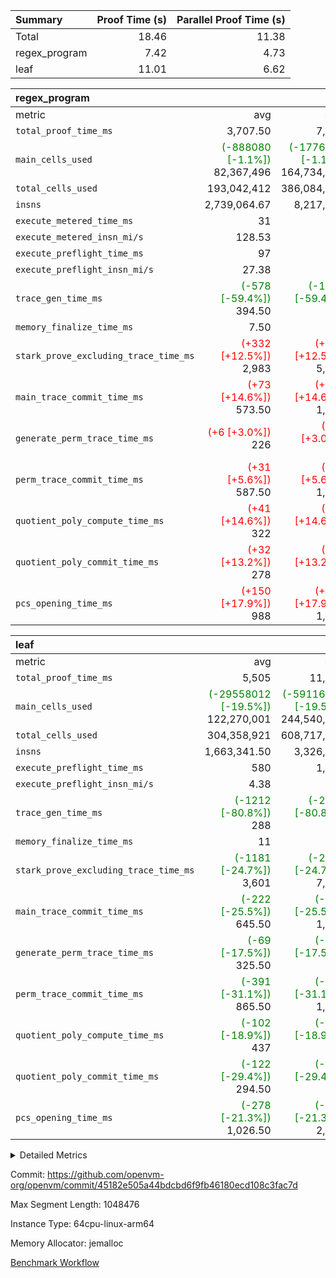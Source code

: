| Summary | Proof Time (s) | Parallel Proof Time (s) |
|:---|---:|---:|
| Total |  18.46 |  11.38 |
| regex_program |  7.42 |  4.73 |
| leaf |  11.01 |  6.62 |


| regex_program |||||
|:---|---:|---:|---:|---:|
|metric|avg|sum|max|min|
| `total_proof_time_ms ` |  3,707.50 |  7,415 |  4,729 |  2,686 |
| `main_cells_used     ` | <span style='color: green'>(-888080 [-1.1%])</span> 82,367,496 | <span style='color: green'>(-1776160 [-1.1%])</span> 164,734,992 | <span style='color: green'>(-2219112 [-2.4%])</span> 91,281,687 | <span style='color: red'>(+442952 [+0.6%])</span> 73,453,305 |
| `total_cells_used    ` |  193,042,412 |  386,084,824 |  211,758,557 |  174,326,267 |
| `insns               ` |  2,739,064.67 |  8,217,194 |  4,108,597 |  1,897,597 |
| `execute_metered_time_ms` |  31 | -          | -          | -          |
| `execute_metered_insn_mi/s` |  128.53 | -          |  128.53 |  128.53 |
| `execute_preflight_time_ms` |  97 |  194 |  105 |  89 |
| `execute_preflight_insn_mi/s` |  27.38 | -          |  29.74 |  25.02 |
| `trace_gen_time_ms   ` | <span style='color: green'>(-578 [-59.4%])</span> 394.50 | <span style='color: green'>(-1155 [-59.4%])</span> 789 | <span style='color: green'>(-641 [-55.9%])</span> 506 | <span style='color: green'>(-514 [-64.5%])</span> 283 |
| `memory_finalize_time_ms` |  7.50 |  15 |  13 |  2 |
| `stark_prove_excluding_trace_time_ms` | <span style='color: red'>(+332 [+12.5%])</span> 2,983 | <span style='color: red'>(+663 [+12.5%])</span> 5,966 | <span style='color: red'>(+1054 [+37.3%])</span> 3,876 | <span style='color: green'>(-391 [-15.8%])</span> 2,090 |
| `main_trace_commit_time_ms` | <span style='color: red'>(+73 [+14.6%])</span> 573.50 | <span style='color: red'>(+146 [+14.6%])</span> 1,147 | <span style='color: red'>(+213 [+38.2%])</span> 770 | <span style='color: green'>(-67 [-15.1%])</span> 377 |
| `generate_perm_trace_time_ms` | <span style='color: red'>(+6 [+3.0%])</span> 226 | <span style='color: red'>(+13 [+3.0%])</span> 452 | <span style='color: red'>(+67 [+28.9%])</span> 299 | <span style='color: green'>(-54 [-26.1%])</span> 153 |
| `perm_trace_commit_time_ms` | <span style='color: red'>(+31 [+5.6%])</span> 587.50 | <span style='color: red'>(+62 [+5.6%])</span> 1,175 | <span style='color: red'>(+194 [+33.7%])</span> 770 | <span style='color: green'>(-132 [-24.6%])</span> 405 |
| `quotient_poly_compute_time_ms` | <span style='color: red'>(+41 [+14.6%])</span> 322 | <span style='color: red'>(+82 [+14.6%])</span> 644 | <span style='color: red'>(+132 [+43.6%])</span> 435 | <span style='color: green'>(-50 [-19.3%])</span> 209 |
| `quotient_poly_commit_time_ms` | <span style='color: red'>(+32 [+13.2%])</span> 278 | <span style='color: red'>(+65 [+13.2%])</span> 556 | <span style='color: red'>(+93 [+33.1%])</span> 374 | <span style='color: green'>(-28 [-13.3%])</span> 182 |
| `pcs_opening_time_ms ` | <span style='color: red'>(+150 [+17.9%])</span> 988 | <span style='color: red'>(+300 [+17.9%])</span> 1,976 | <span style='color: red'>(+358 [+41.5%])</span> 1,221 | <span style='color: green'>(-58 [-7.1%])</span> 755 |

| leaf |||||
|:---|---:|---:|---:|---:|
|metric|avg|sum|max|min|
| `total_proof_time_ms ` |  5,505 |  11,010 |  6,615 |  4,395 |
| `main_cells_used     ` | <span style='color: green'>(-29558012 [-19.5%])</span> 122,270,001 | <span style='color: green'>(-59116024 [-19.5%])</span> 244,540,002 | <span style='color: green'>(-517914 [-0.3%])</span> 153,709,964 | <span style='color: green'>(-58598110 [-39.2%])</span> 90,830,038 |
| `total_cells_used    ` |  304,358,921 |  608,717,842 |  391,464,962 |  217,252,880 |
| `insns               ` |  1,663,341.50 |  3,326,683 |  1,830,117 |  1,496,566 |
| `execute_preflight_time_ms` |  580 |  1,160 |  735 |  425 |
| `execute_preflight_insn_mi/s` |  4.38 | -          |  4.54 |  4.22 |
| `trace_gen_time_ms   ` | <span style='color: green'>(-1212 [-80.8%])</span> 288 | <span style='color: green'>(-2425 [-80.8%])</span> 576 | <span style='color: green'>(-1171 [-76.7%])</span> 355 | <span style='color: green'>(-1254 [-85.0%])</span> 221 |
| `memory_finalize_time_ms` |  11 |  22 |  14 |  8 |
| `stark_prove_excluding_trace_time_ms` | <span style='color: green'>(-1181 [-24.7%])</span> 3,601 | <span style='color: green'>(-2362 [-24.7%])</span> 7,202 | <span style='color: green'>(-309 [-6.4%])</span> 4,483 | <span style='color: green'>(-2053 [-43.0%])</span> 2,719 |
| `main_trace_commit_time_ms` | <span style='color: green'>(-222 [-25.5%])</span> 645.50 | <span style='color: green'>(-443 [-25.5%])</span> 1,291 | <span style='color: green'>(-104 [-12.0%])</span> 763 | <span style='color: green'>(-339 [-39.1%])</span> 528 |
| `generate_perm_trace_time_ms` | <span style='color: green'>(-69 [-17.5%])</span> 325.50 | <span style='color: green'>(-138 [-17.5%])</span> 651 | <span style='color: red'>(+4 [+1.0%])</span> 421 | <span style='color: green'>(-142 [-38.2%])</span> 230 |
| `perm_trace_commit_time_ms` | <span style='color: green'>(-391 [-31.1%])</span> 865.50 | <span style='color: green'>(-782 [-31.1%])</span> 1,731 | <span style='color: green'>(-138 [-11.0%])</span> 1,121 | <span style='color: green'>(-644 [-51.4%])</span> 610 |
| `quotient_poly_compute_time_ms` | <span style='color: green'>(-102 [-18.9%])</span> 437 | <span style='color: green'>(-204 [-18.9%])</span> 874 | <span style='color: red'>(+5 [+0.9%])</span> 546 | <span style='color: green'>(-209 [-38.9%])</span> 328 |
| `quotient_poly_commit_time_ms` | <span style='color: green'>(-122 [-29.4%])</span> 294.50 | <span style='color: green'>(-245 [-29.4%])</span> 589 | <span style='color: green'>(-71 [-16.9%])</span> 349 | <span style='color: green'>(-174 [-42.0%])</span> 240 |
| `pcs_opening_time_ms ` | <span style='color: green'>(-278 [-21.3%])</span> 1,026.50 | <span style='color: green'>(-555 [-21.3%])</span> 2,053 | <span style='color: green'>(-37 [-2.8%])</span> 1,276 | <span style='color: green'>(-518 [-40.0%])</span> 777 |



<details>
<summary>Detailed Metrics</summary>

|  | vm.create_initial_state_time_ms | keygen_time_ms | commit_exe_time_ms | app proof_time_ms | agg_layer_time_ms |
| --- | --- | --- | --- | --- |
|  | 0 | 51 | 19 | 7,505 | 11,016 | 

| group | vm.reset_state_time_ms | single_leaf_agg_time_ms | prove_segment_time_ms | num_children | memory_to_vec_partition_time_ms | insns | fri.log_blowup | execute_metered_time_ms | execute_metered_insn_mi/s | compute_user_public_values_proof_time_ms |
| --- | --- | --- | --- | --- | --- | --- | --- | --- | --- | --- |
| leaf |  | 6,617 |  | 1 |  |  | 1 |  |  |  | 
| regex_program | 1 |  | 2,686 |  | 6 | 4,108,597 | 1 | 31 | 128.53 | 45 | 

| group | air_name | quotient_deg | interactions | constraints |
| --- | --- | --- | --- | --- |
| leaf | AccessAdapterAir<2> | 2 | 5 | 12 | 
| leaf | AccessAdapterAir<4> | 2 | 5 | 12 | 
| leaf | AccessAdapterAir<8> | 2 | 5 | 12 | 
| leaf | FriReducedOpeningAir | 2 | 39 | 71 | 
| leaf | JalRangeCheckAir | 2 | 9 | 14 | 
| leaf | NativePoseidon2Air<BabyBearParameters>, 1> | 2 | 136 | 572 | 
| leaf | PhantomAir | 2 | 3 | 5 | 
| leaf | ProgramAir | 1 | 1 | 4 | 
| leaf | VariableRangeCheckerAir | 1 | 1 | 4 | 
| leaf | VmAirWrapper<AluNativeAdapterAir, FieldArithmeticCoreAir> | 2 | 15 | 27 | 
| leaf | VmAirWrapper<BranchNativeAdapterAir, BranchEqualCoreAir<1> | 2 | 11 | 25 | 
| leaf | VmAirWrapper<NativeAdapterAir<2, 0>, PublicValuesCoreAir> | 2 | 11 | 30 | 
| leaf | VmAirWrapper<NativeLoadStoreAdapterAir<1>, NativeLoadStoreCoreAir<1> | 2 | 15 | 20 | 
| leaf | VmAirWrapper<NativeLoadStoreAdapterAir<4>, NativeLoadStoreCoreAir<4> | 2 | 15 | 20 | 
| leaf | VmAirWrapper<NativeVectorizedAdapterAir<4>, FieldExtensionCoreAir> | 2 | 15 | 27 | 
| leaf | VmConnectorAir | 2 | 5 | 11 | 
| leaf | VolatileBoundaryAir | 2 | 7 | 19 | 
| regex_program | AccessAdapterAir<16> | 2 | 5 | 12 | 
| regex_program | AccessAdapterAir<2> | 2 | 5 | 12 | 
| regex_program | AccessAdapterAir<32> | 2 | 5 | 12 | 
| regex_program | AccessAdapterAir<4> | 2 | 5 | 12 | 
| regex_program | AccessAdapterAir<8> | 2 | 5 | 12 | 
| regex_program | BitwiseOperationLookupAir<8> | 2 | 2 | 4 | 
| regex_program | KeccakVmAir | 2 | 321 | 4,513 | 
| regex_program | MemoryMerkleAir<8> | 2 | 4 | 39 | 
| regex_program | PersistentBoundaryAir<8> | 2 | 3 | 7 | 
| regex_program | PhantomAir | 2 | 3 | 5 | 
| regex_program | Poseidon2PeripheryAir<BabyBearParameters>, 1> | 2 | 1 | 286 | 
| regex_program | ProgramAir | 1 | 1 | 4 | 
| regex_program | RangeTupleCheckerAir<2> | 1 | 1 | 4 | 
| regex_program | Rv32HintStoreAir | 2 | 18 | 28 | 
| regex_program | VariableRangeCheckerAir | 1 | 1 | 4 | 
| regex_program | VmAirWrapper<Rv32BaseAluAdapterAir, BaseAluCoreAir<4, 8> | 2 | 20 | 37 | 
| regex_program | VmAirWrapper<Rv32BaseAluAdapterAir, LessThanCoreAir<4, 8> | 2 | 18 | 40 | 
| regex_program | VmAirWrapper<Rv32BaseAluAdapterAir, ShiftCoreAir<4, 8> | 2 | 24 | 91 | 
| regex_program | VmAirWrapper<Rv32BranchAdapterAir, BranchEqualCoreAir<4> | 2 | 11 | 20 | 
| regex_program | VmAirWrapper<Rv32BranchAdapterAir, BranchLessThanCoreAir<4, 8> | 2 | 13 | 35 | 
| regex_program | VmAirWrapper<Rv32CondRdWriteAdapterAir, Rv32JalLuiCoreAir> | 2 | 10 | 18 | 
| regex_program | VmAirWrapper<Rv32JalrAdapterAir, Rv32JalrCoreAir> | 2 | 16 | 20 | 
| regex_program | VmAirWrapper<Rv32LoadStoreAdapterAir, LoadSignExtendCoreAir<4, 8> | 2 | 18 | 33 | 
| regex_program | VmAirWrapper<Rv32LoadStoreAdapterAir, LoadStoreCoreAir<4> | 2 | 17 | 40 | 
| regex_program | VmAirWrapper<Rv32MultAdapterAir, DivRemCoreAir<4, 8> | 2 | 25 | 84 | 
| regex_program | VmAirWrapper<Rv32MultAdapterAir, MulHCoreAir<4, 8> | 2 | 24 | 31 | 
| regex_program | VmAirWrapper<Rv32MultAdapterAir, MultiplicationCoreAir<4, 8> | 2 | 19 | 19 | 
| regex_program | VmAirWrapper<Rv32RdWriteAdapterAir, Rv32AuipcCoreAir> | 2 | 12 | 14 | 
| regex_program | VmConnectorAir | 2 | 5 | 11 | 

| group | air_name | idx | rows | prep_cols | perm_cols | main_cols | cells |
| --- | --- | --- | --- | --- | --- | --- | --- |
| leaf | AccessAdapterAir<2> | 0 | 524,288 |  | 16 | 11 | 14,155,776 | 
| leaf | AccessAdapterAir<2> | 1 | 1,048,576 |  | 16 | 11 | 28,311,552 | 
| leaf | AccessAdapterAir<4> | 0 | 262,144 |  | 16 | 13 | 7,602,176 | 
| leaf | AccessAdapterAir<4> | 1 | 524,288 |  | 16 | 13 | 15,204,352 | 
| leaf | AccessAdapterAir<8> | 0 | 4,096 |  | 16 | 17 | 135,168 | 
| leaf | AccessAdapterAir<8> | 1 | 16,384 |  | 16 | 17 | 540,672 | 
| leaf | FriReducedOpeningAir | 0 | 524,288 |  | 84 | 27 | 58,195,968 | 
| leaf | FriReducedOpeningAir | 1 | 2,097,152 |  | 84 | 27 | 232,783,872 | 
| leaf | JalRangeCheckAir | 0 | 65,536 |  | 28 | 12 | 2,621,440 | 
| leaf | JalRangeCheckAir | 1 | 65,536 |  | 28 | 12 | 2,621,440 | 
| leaf | NativePoseidon2Air<BabyBearParameters>, 1> | 0 | 131,072 |  | 312 | 398 | 93,061,120 | 
| leaf | NativePoseidon2Air<BabyBearParameters>, 1> | 1 | 131,072 |  | 312 | 398 | 93,061,120 | 
| leaf | PhantomAir | 0 | 32,768 |  | 12 | 6 | 589,824 | 
| leaf | PhantomAir | 1 | 32,768 |  | 12 | 6 | 589,824 | 
| leaf | ProgramAir | 0 | 262,144 |  | 8 | 10 | 4,718,592 | 
| leaf | ProgramAir | 1 | 262,144 |  | 8 | 10 | 4,718,592 | 
| leaf | VariableRangeCheckerAir | 0 | 262,144 | 2 | 8 | 1 | 2,359,296 | 
| leaf | VariableRangeCheckerAir | 1 | 262,144 | 2 | 8 | 1 | 2,359,296 | 
| leaf | VmAirWrapper<AluNativeAdapterAir, FieldArithmeticCoreAir> | 0 | 1,048,576 |  | 36 | 29 | 68,157,440 | 
| leaf | VmAirWrapper<AluNativeAdapterAir, FieldArithmeticCoreAir> | 1 | 1,048,576 |  | 36 | 29 | 68,157,440 | 
| leaf | VmAirWrapper<BranchNativeAdapterAir, BranchEqualCoreAir<1> | 0 | 262,144 |  | 28 | 23 | 13,369,344 | 
| leaf | VmAirWrapper<BranchNativeAdapterAir, BranchEqualCoreAir<1> | 1 | 262,144 |  | 28 | 23 | 13,369,344 | 
| leaf | VmAirWrapper<NativeAdapterAir<2, 0>, PublicValuesCoreAir> | 0 | 64 |  | 28 | 27 | 3,520 | 
| leaf | VmAirWrapper<NativeAdapterAir<2, 0>, PublicValuesCoreAir> | 1 | 64 |  | 28 | 27 | 3,520 | 
| leaf | VmAirWrapper<NativeLoadStoreAdapterAir<1>, NativeLoadStoreCoreAir<1> | 0 | 524,288 |  | 40 | 21 | 31,981,568 | 
| leaf | VmAirWrapper<NativeLoadStoreAdapterAir<1>, NativeLoadStoreCoreAir<1> | 1 | 524,288 |  | 40 | 21 | 31,981,568 | 
| leaf | VmAirWrapper<NativeLoadStoreAdapterAir<4>, NativeLoadStoreCoreAir<4> | 0 | 131,072 |  | 40 | 27 | 8,781,824 | 
| leaf | VmAirWrapper<NativeLoadStoreAdapterAir<4>, NativeLoadStoreCoreAir<4> | 1 | 131,072 |  | 40 | 27 | 8,781,824 | 
| leaf | VmAirWrapper<NativeVectorizedAdapterAir<4>, FieldExtensionCoreAir> | 0 | 131,072 |  | 36 | 38 | 9,699,328 | 
| leaf | VmAirWrapper<NativeVectorizedAdapterAir<4>, FieldExtensionCoreAir> | 1 | 262,144 |  | 36 | 38 | 19,398,656 | 
| leaf | VmConnectorAir | 0 | 2 | 1 | 16 | 5 | 42 | 
| leaf | VmConnectorAir | 1 | 2 | 1 | 16 | 5 | 42 | 
| leaf | VolatileBoundaryAir | 0 | 131,072 |  | 20 | 12 | 4,194,304 | 
| leaf | VolatileBoundaryAir | 1 | 524,288 |  | 20 | 12 | 16,777,216 | 

| group | air_name | segment | rows | prep_cols | perm_cols | main_cols | cells |
| --- | --- | --- | --- | --- | --- | --- | --- |
| regex_program | AccessAdapterAir<8> | 0 | 131,072 |  | 16 | 17 | 4,325,376 | 
| regex_program | AccessAdapterAir<8> | 1 | 2,048 |  | 16 | 17 | 67,584 | 
| regex_program | BitwiseOperationLookupAir<8> | 0 | 65,536 | 3 | 8 | 2 | 655,360 | 
| regex_program | BitwiseOperationLookupAir<8> | 1 | 65,536 | 3 | 8 | 2 | 655,360 | 
| regex_program | KeccakVmAir | 1 | 32 |  | 1,056 | 3,163 | 135,008 | 
| regex_program | MemoryMerkleAir<8> | 0 | 131,072 |  | 16 | 32 | 6,291,456 | 
| regex_program | MemoryMerkleAir<8> | 1 | 4,096 |  | 16 | 32 | 196,608 | 
| regex_program | PersistentBoundaryAir<8> | 0 | 131,072 |  | 12 | 20 | 4,194,304 | 
| regex_program | PersistentBoundaryAir<8> | 1 | 2,048 |  | 12 | 20 | 65,536 | 
| regex_program | PhantomAir | 0 | 1 |  | 12 | 6 | 18 | 
| regex_program | Poseidon2PeripheryAir<BabyBearParameters>, 1> | 0 | 16,384 |  | 8 | 300 | 5,046,272 | 
| regex_program | Poseidon2PeripheryAir<BabyBearParameters>, 1> | 1 | 2,048 |  | 8 | 300 | 630,784 | 
| regex_program | ProgramAir | 0 | 131,072 |  | 8 | 10 | 2,359,296 | 
| regex_program | ProgramAir | 1 | 131,072 |  | 8 | 10 | 2,359,296 | 
| regex_program | RangeTupleCheckerAir<2> | 0 | 524,288 | 2 | 8 | 1 | 4,718,592 | 
| regex_program | RangeTupleCheckerAir<2> | 1 | 524,288 | 2 | 8 | 1 | 4,718,592 | 
| regex_program | Rv32HintStoreAir | 0 | 16,384 |  | 44 | 32 | 1,245,184 | 
| regex_program | VariableRangeCheckerAir | 0 | 262,144 | 2 | 8 | 1 | 2,359,296 | 
| regex_program | VariableRangeCheckerAir | 1 | 262,144 | 2 | 8 | 1 | 2,359,296 | 
| regex_program | VmAirWrapper<Rv32BaseAluAdapterAir, BaseAluCoreAir<4, 8> | 0 | 1,048,576 |  | 52 | 36 | 92,274,688 | 
| regex_program | VmAirWrapper<Rv32BaseAluAdapterAir, BaseAluCoreAir<4, 8> | 1 | 524,288 |  | 52 | 36 | 46,137,344 | 
| regex_program | VmAirWrapper<Rv32BaseAluAdapterAir, LessThanCoreAir<4, 8> | 0 | 32,768 |  | 40 | 37 | 2,523,136 | 
| regex_program | VmAirWrapper<Rv32BaseAluAdapterAir, LessThanCoreAir<4, 8> | 1 | 16,384 |  | 40 | 37 | 1,261,568 | 
| regex_program | VmAirWrapper<Rv32BaseAluAdapterAir, ShiftCoreAir<4, 8> | 0 | 131,072 |  | 52 | 53 | 13,762,560 | 
| regex_program | VmAirWrapper<Rv32BaseAluAdapterAir, ShiftCoreAir<4, 8> | 1 | 131,072 |  | 52 | 53 | 13,762,560 | 
| regex_program | VmAirWrapper<Rv32BranchAdapterAir, BranchEqualCoreAir<4> | 0 | 262,144 |  | 28 | 26 | 14,155,776 | 
| regex_program | VmAirWrapper<Rv32BranchAdapterAir, BranchEqualCoreAir<4> | 1 | 131,072 |  | 28 | 26 | 7,077,888 | 
| regex_program | VmAirWrapper<Rv32BranchAdapterAir, BranchLessThanCoreAir<4, 8> | 0 | 131,072 |  | 32 | 32 | 8,388,608 | 
| regex_program | VmAirWrapper<Rv32BranchAdapterAir, BranchLessThanCoreAir<4, 8> | 1 | 131,072 |  | 32 | 32 | 8,388,608 | 
| regex_program | VmAirWrapper<Rv32CondRdWriteAdapterAir, Rv32JalLuiCoreAir> | 0 | 65,536 |  | 28 | 18 | 3,014,656 | 
| regex_program | VmAirWrapper<Rv32CondRdWriteAdapterAir, Rv32JalLuiCoreAir> | 1 | 65,536 |  | 28 | 18 | 3,014,656 | 
| regex_program | VmAirWrapper<Rv32JalrAdapterAir, Rv32JalrCoreAir> | 0 | 131,072 |  | 36 | 28 | 8,388,608 | 
| regex_program | VmAirWrapper<Rv32JalrAdapterAir, Rv32JalrCoreAir> | 1 | 65,536 |  | 36 | 28 | 4,194,304 | 
| regex_program | VmAirWrapper<Rv32LoadStoreAdapterAir, LoadSignExtendCoreAir<4, 8> | 0 | 1,024 |  | 52 | 36 | 90,112 | 
| regex_program | VmAirWrapper<Rv32LoadStoreAdapterAir, LoadSignExtendCoreAir<4, 8> | 1 | 32 |  | 52 | 36 | 2,816 | 
| regex_program | VmAirWrapper<Rv32LoadStoreAdapterAir, LoadStoreCoreAir<4> | 0 | 2,097,152 |  | 52 | 41 | 195,035,136 | 
| regex_program | VmAirWrapper<Rv32LoadStoreAdapterAir, LoadStoreCoreAir<4> | 1 | 1,048,576 |  | 52 | 41 | 97,517,568 | 
| regex_program | VmAirWrapper<Rv32MultAdapterAir, DivRemCoreAir<4, 8> | 0 | 256 |  | 72 | 59 | 33,536 | 
| regex_program | VmAirWrapper<Rv32MultAdapterAir, MulHCoreAir<4, 8> | 0 | 256 |  | 72 | 39 | 28,416 | 
| regex_program | VmAirWrapper<Rv32MultAdapterAir, MultiplicationCoreAir<4, 8> | 0 | 32,768 |  | 52 | 31 | 2,719,744 | 
| regex_program | VmAirWrapper<Rv32MultAdapterAir, MultiplicationCoreAir<4, 8> | 1 | 32,768 |  | 52 | 31 | 2,719,744 | 
| regex_program | VmAirWrapper<Rv32RdWriteAdapterAir, Rv32AuipcCoreAir> | 0 | 32,768 |  | 28 | 20 | 1,572,864 | 
| regex_program | VmAirWrapper<Rv32RdWriteAdapterAir, Rv32AuipcCoreAir> | 1 | 32,768 |  | 28 | 20 | 1,572,864 | 
| regex_program | VmConnectorAir | 0 | 2 | 1 | 16 | 5 | 42 | 
| regex_program | VmConnectorAir | 1 | 2 | 1 | 16 | 5 | 42 | 

| group | idx | vm.reset_state_time_ms | trace_gen_time_ms | total_proof_time_ms | total_cells_used | total_cells | system_trace_gen_time_ms | stark_prove_excluding_trace_time_ms | single_trace_gen_time_ms | quotient_poly_compute_time_ms | quotient_poly_commit_time_ms | perm_trace_commit_time_ms | pcs_opening_time_ms | memory_finalize_time_ms | main_trace_commit_time_ms | main_cells_used | insns | generate_perm_trace_time_ms | execute_preflight_time_ms | execute_preflight_insn_mi/s |
| --- | --- | --- | --- | --- | --- | --- | --- | --- | --- | --- | --- | --- | --- | --- | --- | --- | --- | --- | --- | --- |
| leaf | 0 | 0 | 221 | 4,395 | 217,252,880 | 319,626,730 | 221 | 2,719 | 0 | 328 | 240 | 610 | 777 | 8 | 528 | 90,830,038 | 1,496,566 | 230 | 425 | 4.22 | 
| leaf | 1 | 5 | 355 | 6,615 | 391,464,962 | 538,660,330 | 355 | 4,483 | 0 | 546 | 349 | 1,121 | 1,276 | 14 | 763 | 153,709,964 | 1,830,117 | 421 | 735 | 4.54 | 

| group | idx | trace_height_constraint | weighted_sum | threshold |
| --- | --- | --- | --- | --- |
| leaf | 0 | 0 | 5,963,908 | 2,013,265,921 | 
| leaf | 0 | 1 | 32,649,472 | 2,013,265,921 | 
| leaf | 0 | 2 | 2,981,954 | 2,013,265,921 | 
| leaf | 0 | 3 | 32,383,236 | 2,013,265,921 | 
| leaf | 0 | 4 | 262,144 | 2,013,265,921 | 
| leaf | 0 | 5 | 74,765,002 | 2,013,265,921 | 
| leaf | 1 | 0 | 9,371,780 | 2,013,265,921 | 
| leaf | 1 | 1 | 64,930,048 | 2,013,265,921 | 
| leaf | 1 | 2 | 4,685,890 | 2,013,265,921 | 
| leaf | 1 | 3 | 65,044,740 | 2,013,265,921 | 
| leaf | 1 | 4 | 262,144 | 2,013,265,921 | 
| leaf | 1 | 5 | 144,818,890 | 2,013,265,921 | 

| group | segment | trace_gen_time_ms | total_proof_time_ms | total_cells_used | total_cells | system_trace_gen_time_ms | stark_prove_excluding_trace_time_ms | single_trace_gen_time_ms | quotient_poly_compute_time_ms | quotient_poly_commit_time_ms | perm_trace_commit_time_ms | pcs_opening_time_ms | memory_to_vec_partition_time_ms | memory_finalize_time_ms | main_trace_commit_time_ms | main_cells_used | insns | generate_perm_trace_time_ms | execute_preflight_time_ms | execute_preflight_insn_mi/s |
| --- | --- | --- | --- | --- | --- | --- | --- | --- | --- | --- | --- | --- | --- | --- | --- | --- | --- | --- | --- | --- |
| regex_program | 0 | 506 | 4,729 | 211,758,557 | 373,183,036 | 506 | 3,876 | 0 | 435 | 374 | 770 | 1,221 | 7 | 13 | 770 | 91,281,687 | 2,211,000 | 299 | 105 | 25.02 | 
| regex_program | 1 | 283 | 2,686 | 174,326,267 | 196,838,026 | 283 | 2,090 | 54 | 209 | 182 | 405 | 755 | 6 | 2 | 377 | 73,453,305 | 1,897,597 | 153 | 89 | 29.74 | 

| group | segment | trace_height_constraint | weighted_sum | threshold |
| --- | --- | --- | --- | --- |
| regex_program | 0 | 0 | 7,965,702 | 2,013,265,921 | 
| regex_program | 0 | 1 | 22,979,584 | 2,013,265,921 | 
| regex_program | 0 | 2 | 3,982,851 | 2,013,265,921 | 
| regex_program | 0 | 3 | 28,094,468 | 2,013,265,921 | 
| regex_program | 0 | 4 | 524,288 | 2,013,265,921 | 
| regex_program | 0 | 5 | 262,144 | 2,013,265,921 | 
| regex_program | 0 | 6 | 6,669,056 | 2,013,265,921 | 
| regex_program | 0 | 7 | 135,168 | 2,013,265,921 | 
| regex_program | 0 | 8 | 71,678,221 | 2,013,265,921 | 
| regex_program | 1 | 0 | 4,358,276 | 2,013,265,921 | 
| regex_program | 1 | 1 | 12,037,120 | 2,013,265,921 | 
| regex_program | 1 | 2 | 2,179,138 | 2,013,265,921 | 
| regex_program | 1 | 3 | 15,047,780 | 2,013,265,921 | 
| regex_program | 1 | 4 | 14,336 | 2,013,265,921 | 
| regex_program | 1 | 5 | 6,144 | 2,013,265,921 | 
| regex_program | 1 | 6 | 3,887,424 | 2,013,265,921 | 
| regex_program | 1 | 7 | 131,072 | 2,013,265,921 | 
| regex_program | 1 | 8 | 38,711,914 | 2,013,265,921 | 

</details>


Commit: https://github.com/openvm-org/openvm/commit/45182e505a44bdcbd6f9fb46180ecd108c3fac7d

Max Segment Length: 1048476

Instance Type: 64cpu-linux-arm64

Memory Allocator: jemalloc

[Benchmark Workflow](https://github.com/openvm-org/openvm/actions/runs/16946927424)
